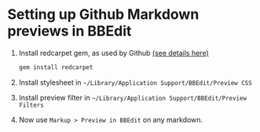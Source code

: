 Setting up Github Markdown previews in BBEdit
=============================================

1. Install redcarpet gem, as used by Github [(see details here)](https://github.com/github/markup/tree/master)

    ```javascript
    gem install redcarpet
    ```

2. Install stylesheet in ```~/Library/Application Support/BBEdit/Preview CSS```

3. Install preview filter in ```~/Library/Application Support/BBEdit/Preview Filters```

4. Now use ```Markup > Preview in BBEdit``` on any markdown.